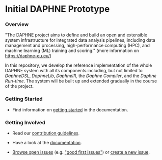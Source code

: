 <!--
Copyright 2021 The DAPHNE Consortium

Licensed under the Apache License, Version 2.0 (the "License");
you may not use this file except in compliance with the License.
You may obtain a copy of the License at

    http://www.apache.org/licenses/LICENSE-2.0

Unless required by applicable law or agreed to in writing, software
distributed under the License is distributed on an "AS IS" BASIS,
WITHOUT WARRANTIES OR CONDITIONS OF ANY KIND, either express or implied.
See the License for the specific language governing permissions and
limitations under the License.
-->

# Initial DAPHNE Prototype

### Overview

"The DAPHNE project aims to define and build an open and extensible system infrastructure for integrated data analysis pipelines, including data management and processing, high-performance computing (HPC), and machine learning (ML) training and scoring." (more information on https://daphne-eu.eu/)

In this repository, we develop the reference implementation of the whole DAPHNE system with all its components including, but not limited to *DaphneDSL*, *DaphneLib*, *DaphneIR*, the *Daphne Compiler*, and the *Daphne Run-time*.
The system will be built up and extended gradually in the course of the project.

### Getting Started

- Find information on [getting started](https://gitlab.know-center.tugraz.at/daphne/prototype/-/blob/master/doc/GettingStarted.md) in the documentation.

### Getting Involved

- Read our [contribution guidelines](https://gitlab.know-center.tugraz.at/daphne/prototype/-/blob/master/CONTRIBUTING.md).

- Have a look at the [documentation](https://gitlab.know-center.tugraz.at/daphne/prototype/-/tree/master/doc).

- [Browse open issues](https://gitlab.know-center.tugraz.at/daphne/prototype/-/issues) (e.g. ["good first issues"](https://gitlab.know-center.tugraz.at/daphne/prototype/-/issues?label_name%5B%5D=good+first+issue)) or [create a new issue](https://gitlab.know-center.tugraz.at/daphne/prototype/-/issues/new?issue%5Bassignee_id%5D=&issue%5Bmilestone_id%5D=).
